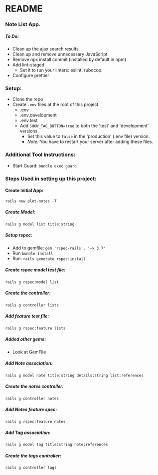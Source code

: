 # README

### Note List App.

##### To Do:
* Clean up the ajax search results.
* Clean up and remove unnecessary JavaScript.
* Remove npx install commit (installed by default in npm)
* Add lint-staged
  * Set it to run your linters: eslint, rubocop.
* Configure prettier

### Setup:
* Clone the repo
* Create `.env` files at the root of this project:
  * .env
  * .env.development
  * .env.test
  * Add `SHOW_TAG_BUTTON=true` to both the 'test' and 'development' versions.
    * Set this value to `false` in the 'production' (.env file) version.
    * *Note:* You have to restart your server after adding these files.

### Additional Tool Instructions:
* Start Guard: `bundle exec guard`

### Steps Used in setting up this project:

#### Create Initial App:
`rails new plot-notes -T`

##### Create Model:
`rails g model list title:string`

##### Setup rspec:
* Add to gemfile: `gem 'rspec-rails', '~> 3.7'`
* Run `bundle install`
* Run: `rails generate rspec:install`

##### Create rspec model test file:
`rails g rspec:model list`

##### Create the controller:
`rails g controller lists`

##### Add feature test file:
`rails g rspec:feature lists`

##### Added other gems:
- Look at GemFile

##### Add Note association:
`rails g model note title:string details:string list:references`

##### Create the notes controller:
`rails g controller notes`

##### Add Notes feature spec:
`rails g rspec:feature notes`

##### Add Tag association:
`rails g model tag title:string note:references`

##### Create the tags controller:
`rails g controller tags`
